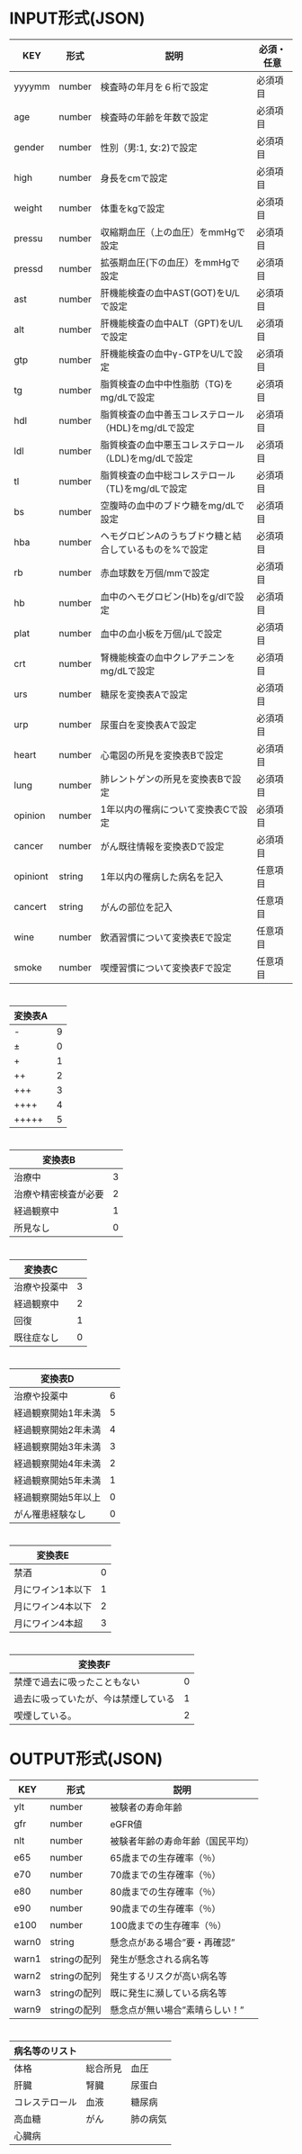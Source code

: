 # INPUT形式(JSON)


|KEY|形式|説明|必須・任意|
|-|-|-|-|
|yyyymm|number|検査時の年月を６桁で設定|必須項目|
|age|number|検査時の年齢を年数で設定|必須項目|
|gender|number|性別（男:1, 女:2)で設定|必須項目|
|high|number|身長をcmで設定|必須項目|
|weight|number|体重をkgで設定|必須項目|
|pressu|number|収縮期血圧（上の血圧）をmmHgで設定|必須項目|
|pressd|number|拡張期血圧(下の血圧）をmmHgで設定|必須項目|
|ast|number|肝機能検査の血中AST(GOT)をU/Lで設定|必須項目|
|alt|number|肝機能検査の血中ALT（GPT)をU/Lで設定|必須項目|
|gtp|number|肝機能検査の血中γ-GTPをU/Lで設定|必須項目|
|tg|number|脂質検査の血中中性脂肪（TG)をmg/dLで設定|必須項目|
|hdl|number|脂質検査の血中善玉コレステロール（HDL)をmg/dLで設定|必須項目|
|ldl|number|脂質検査の血中悪玉コレステロール（LDL)をmg/dLで設定|必須項目|
|tl|number|脂質検査の血中総コレステロール（TL)をmg/dLで設定|必須項目|
|bs|number|空腹時の血中のブドウ糖をmg/dLで設定|必須項目|
|hba|number|ヘモグロビンAのうちブドウ糖と結合しているものを%で設定|必須項目|
|rb|number|赤血球数を万個/mmで設定|必須項目|
|hb|number|血中のへモグロビン(Hb)をg/dlで設定|必須項目|
|plat|number|血中の血小板を万個/μLで設定|必須項目|
|crt|number|腎機能検査の血中クレアチニンをmg/dLで設定|必須項目|
|urs|number|糖尿を変換表Aで設定|必須項目|
|urp|number|尿蛋白を変換表Aで設定|必須項目|
|heart|number|心電図の所見を変換表Bで設定|必須項目|
|lung|number|肺レントゲンの所見を変換表Bで設定|必須項目|
|opinion|number|1年以内の罹病について変換表Cで設定|必須項目|
|cancer|number|がん既往情報を変換表Dで設定|必須項目|
|opiniont|string|1年以内の罹病した病名を記入|任意項目|
|cancert|string|がんの部位を記入|任意項目|
|wine|number|飲酒習慣について変換表Eで設定|任意項目|
|smoke|number|喫煙習慣について変換表Fで設定|任意項目|

#

|変換表A||
|-|-|
|-|9|
|±|0|
|+|1|
|++|2|
|+++|3|
|++++|4|
|+++++|5|

#

|変換表B||
|-|-|
|治療中|3|
|治療や精密検査が必要|2|
|経過観察中|1|
|所見なし|0|

#

|変換表C||
|-|-|
|治療や投薬中|3|
|経過観察中|2|
|回復|1|
|既往症なし|0|

#

|変換表D||
|-|-|
|治療や投薬中|6|
|経過観察開始1年未満|5|
|経過観察開始2年未満|4|
|経過観察開始3年未満|3|
|経過観察開始4年未満|2|
|経過観察開始5年未満|1|
|経過観察開始5年以上|0|
|がん罹患経験なし|0|

#

|変換表E||
|-|-|
|禁酒|0|
|月にワイン1本以下|1|
|月にワイン4本以下|2|
|月にワイン4本超|3|

#

|変換表F||
|-|-|
|禁煙で過去に吸ったこともない|0|
|過去に吸っていたが、今は禁煙している|1|
|喫煙している。|2|

# OUTPUT形式(JSON)

|KEY|形式|説明|
|-|-|-|
|ylt|number|被験者の寿命年齢|
|gfr|number|eGFR値|
|nlt|number|被験者年齢の寿命年齢（国民平均）|
|e65|number|65歳までの生存確率（％）|
|e70|number|70歳までの生存確率（％）|
|e80|number|80歳までの生存確率（％）|
|e90|number|90歳までの生存確率（％）|
|e100|number|100歳までの生存確率（％）|
|warn0|string|懸念点がある場合”要・再確認”|
|warn1|stringの配列|発生が懸念される病名等|
|warn2|stringの配列|発生するリスクが高い病名等|
|warn3|stringの配列|既に発生に瀕している病名等|
|warn9|stringの配列|懸念点が無い場合”素晴らしい！”|

#
|病名等のリスト|||
|-|-|-|
|体格|総合所見|血圧|
|肝臓|腎臓|尿蛋白|
|コレステロール|血液|糖尿病|
|高血糖|がん|肺の病気|
|心臓病|

